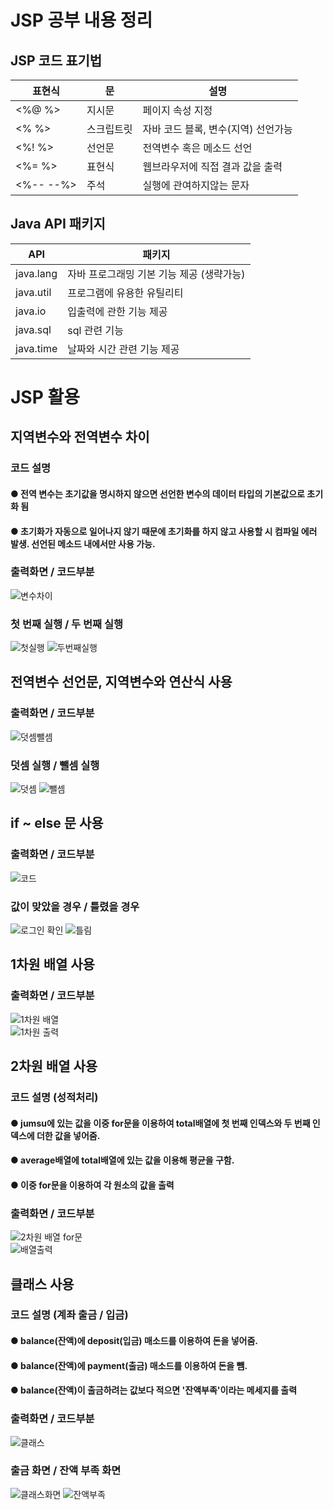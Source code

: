 # JSP 공부 내용 정리

## JSP 코드 표기법
| 표현식 | 문 | 설명 |
|------|---|---|
| <%@  %> | 지시문 | 페이지 속성 지정 |
| <%  %> | 스크립트릿 | 자바 코드 블록, 변수(지역) 선언가능 |
| <%!  %> | 선언문 | 전역변수 혹은 메소드 선언 |
| <%=  %> | 표현식 | 웹브라우저에 직접 결과 값을 출력 |
| <%-- --%> | 주석 | 실행에 관여하지않는 문자 | 
## Java API 패키지
| API | 패키지 |
|------|---|
| java.lang | 자바 프로그래밍 기본 기능 제공 (생략가능) | 
| java.util | 프로그램에 유용한 유틸리티
| java.io | 입출력에 관한 기능 제공 |
| java.sql | sql 관련 기능 | 
| java.time | 날짜와 시간 관련 기능 제공 |

# JSP 활용

## 지역변수와 전역변수 차이
### 코드 설명
#### ● 전역 변수는 초기값을 명시하지 않으면 선언한 변수의 데이터 타입의 기본값으로 초기화 됨
#### ● 초기화가 자동으로 일어나지 않기 때문에 초기화를 하지 않고 사용할 시 컴파일 에러 발생. 선언된 메소드 내에서만 사용 가능.


### 출력화면 / 코드부분
![변수차이](https://user-images.githubusercontent.com/93521099/170395359-620d058d-c126-4c3a-b29d-a68cd8981f27.PNG) <br>
### 첫 번째 실행 / 두 번째 실행
![첫실행](https://user-images.githubusercontent.com/93521099/170395363-0be4edae-6c85-4e32-8370-603b6e3beaed.PNG) ![두번째실행](https://user-images.githubusercontent.com/93521099/170395365-3e424ae5-6df8-4ac1-826e-068156710f95.PNG)

## 전역변수 선언문, 지역변수와 연산식 사용
### 출력화면 / 코드부분
![덧셈뺄셈](https://user-images.githubusercontent.com/93521099/170396136-b0dfaae2-98c8-47bf-ab7d-dfe330bb0623.PNG) <br>
### 덧셈 실행  / 뺄셈 실행
![덧셈](https://user-images.githubusercontent.com/93521099/170396147-afc76327-3218-4c34-8b71-bbadc8977519.PNG) ![뺄셈](https://user-images.githubusercontent.com/93521099/170396142-5d2d8038-b9cf-47ef-a7f8-abaacc5b3868.PNG) 

## if ~ else 문 사용
### 출력화면 / 코드부분
![코드](https://user-images.githubusercontent.com/93521099/170401519-b0d2df2b-41be-46e2-852c-2359fda43723.PNG) <br>
### 값이 맞았을 경우 / 틀렸을 경우
![로그인 확인](https://user-images.githubusercontent.com/93521099/170401534-c3289398-46f2-44c0-8725-8465c39480bd.PNG) ![틀림](https://user-images.githubusercontent.com/93521099/170401538-c4075583-e85f-4d92-94e1-ba54716a0a36.PNG)



## 1차원 배열 사용
### 출력화면 / 코드부분
![1차원 배열](https://user-images.githubusercontent.com/93521099/170396982-a7e0030a-d645-480d-82ac-3940c5221cd8.PNG) <br>
![1차원 출력](https://user-images.githubusercontent.com/93521099/170396985-b732b1a5-f42a-4e33-96d1-3c310d109ff8.PNG)

## 2차원 배열 사용
### 코드 설명 (성적처리)
#### ● jumsu에 있는 값을 이중 for문을 이용하여 total배열에 첫 번째 인덱스와 두 번째 인덱스에 더한 값을 넣어줌.
#### ● average배열에 total배열에 있는 값을 이용해 평균을 구함.
#### ● 이중 for문을 이용하여 각 원소의 값을 출력
### 출력화면 / 코드부분
![2차원 배열 for문](https://user-images.githubusercontent.com/93521099/170397062-083492e8-5503-4062-8837-c794579a6c8a.PNG) <br>
![배열출력](https://user-images.githubusercontent.com/93521099/170397066-f78a8484-c260-4d19-a98d-3f4cbab4f420.PNG)

## 클래스 사용
### 코드 설명 (계좌 출금 / 입금)
#### ● balance(잔액)에 deposit(입금) 매소드를 이용하여 돈을 넣어줌.
#### ● balance(잔액)에 payment(출금) 매소드를 이용하여 돈을 뺌.
#### ● balance(잔액)이 출금하려는 값보다 적으면 '잔액부족'이라는 메세지를 출력
### 출력화면 / 코드부분
![클래스](https://user-images.githubusercontent.com/93521099/170397534-afe947b0-58d1-4644-a883-42158c6228dc.PNG) <br>
### 출금 화면 / 잔액 부족 화면
![클래스화면](https://user-images.githubusercontent.com/93521099/170397549-bfb822d9-203f-454c-8431-4a7ce6859322.PNG) ![잔액부족](https://user-images.githubusercontent.com/93521099/170397556-72c5ec6a-f53b-4e70-b6b3-1405b7e48833.PNG)
